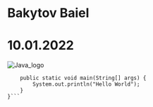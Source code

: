 # Bakytov Baiel
# 10.01.2022
![Java_logo](https://user-images.githubusercontent.com/59912655/148698595-53cbef14-2ee8-48b9-9954-77cffc1550c4.png)
```public class Main{
    public static void main(String[] args) {
        System.out.println("Hello World");
    }
}```
